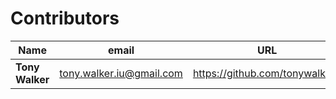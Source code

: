 # Contributors

Name | email | URL
---|---|---
**Tony Walker** | tony.walker.iu@gmail.com | https://github.com/tonywalker1
